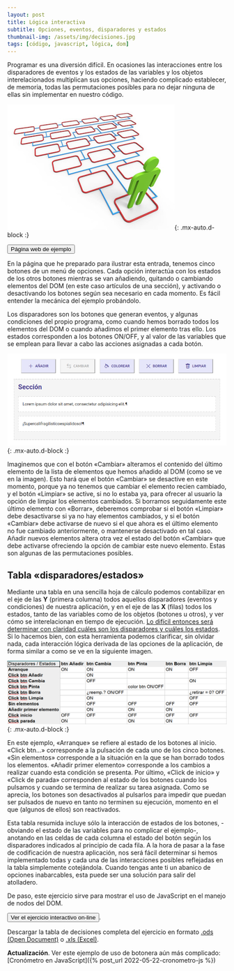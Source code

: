 ```yaml
---
layout: post
title: Lógica interactiva
subtitle: Opciones, eventos, disparadores y estados
thumbnail-img: /assets/img/decisiones.jpg
tags: [código, javascript, lógica, dom]
---
```

Programar es una diversión difícil. En ocasiones las interacciones entre los disparadores de eventos y los estados de las variables y los objetos interelacionados multiplican sus opciones, haciendo complicado establecer, de memoria, todas las permutaciones posibles para no dejar ninguna de ellas sin implementar en nuestro código.

![Decisiones](/assets/img/decisiones.jpg){: .mx-auto.d-block :}

[<button class="btn btn-info text-uppercase">Página web de ejemplo</button>](https://javguerra.github.io/02-bootcamp-fs-javascript/12-nodos.html)

En la página que he preparado para ilustrar esta entrada, tenemos cinco botones de un menú de opciones. Cada opción interactúa con los estados de los otros botones mientras se van añadiendo, quitando o cambiando elementos del DOM (en este caso artículos de una sección), y activando o desactivando los botones según sea necesario en cada momento. Es fácil entender la mecánica del ejemplo probándolo.

Los disparadores son los botones que generan eventos, y algunas condiciones del propio programa, como cuando hemos borrado todos los elementos del DOM o cuando añadimos el primer elemento tras ello. Los estados corresponden a los botones ON/OFF, y al valor de las variables que se emplean para llevar a cabo las acciones asignadas a cada botón.

![Decisiones](/assets/img/opciones.png){: .mx-auto.d-block :}

Imaginemos que con el botón «Cambiar» alteramos el contenido del último elemento de la lista de elementos que hemos añadido al DOM (como se ve en la imagen). Esto hará que el botón «Cambiar» se desactive en este momento, porque ya no tenemos que cambiar el elemento recien cambiado, y el botón «Limpiar» se active, si no lo estaba ya, para ofrecer al usuario la opción de limpiar los elementos cambiados. Si borramos seguidamente este último elemento con «Borrar», deberemos comprobar si el botón «Limpiar» debe desactivarse si ya no hay elementos cambiados, y si el botón «Cambiar» debe activarse de nuevo si el que ahora es el último elemento no fue cambiado anteriormente, o mantenerse desactivado en tal caso. Añadir nuevos elementos altera otra vez el estado del botón «Cambiar» que debe activarse ofreciendo la opción de cambiar este nuevo elemento. Estas son algunas de las permutaciones posibles.

Tabla «disparadores/estados»
----------------------------
Mediante una tabla en una sencilla hoja de cálculo podemos contabilizar en el eje de las **Y** (primera columna) todos aquellos disparadores (eventos y condiciones) de nuestra aplicación, y en el eje de las **X** (filas) todos los estados, tanto de las variables como de los objetos (botones u otros), y ver cómo se interelacionan en tiempo de ejecución. <u>Lo difícil entonces será determinar con claridad cuáles son los disparadores y cuáles los estados</u>. Si lo hacemos bien, con esta herramienta podemos clarificar, sin olvidar nada, cada interacción lógica derivada de las opciones de la aplicación, de forma similar a como se ve en la siguiente imagen.

![Decisiones](/assets/img/tabla-disparadores-estados.png){: .mx-auto.d-block :}

En este ejemplo, «Arranque» se refiere al estado de los botones al inicio. «Click btn...» corresponde a la pulsación de cada uno de los cinco botones. «Sin elementos» corresponde a la situación en la que se han borrado todos los elementos. «Añadir primer elemento» corresponde a los cambios a realizar cuando esta condición se presenta. Por último, «Click de inicio» y «Click de parada» corresponden al estado de los botones cuando los pulsamos y cuando se termina de realizar su tarea asignada. Como se aprecia, los botones son desactivados al pulsarlos para impedir que puedan ser pulsados de nuevo en tanto no terminen su ejecución, momento en el que (algunos de ellos) son reactivados.

Esta tabla resumida incluye sólo la interacción de estados de los botones, -obviando el estado de las variables para no complicar el ejemplo-, anotando en las celdas de cada columna el estado del botón según los disparadores indicados al principio de cada fila. A la hora de pasar a la fase de codificación de nuestra aplicación, nos será fácil determinar si hemos implementado todas y cada una de las interacciones posibles reflejadas en la tabla simplemente cotejándola. Cuando tengas ante ti un abanico de opciones inabarcables, esta puede ser una solución para salir del atolladero.

De paso, este ejercicio sirve para mostrar el uso de JavaScript en el manejo de nodos del DOM.

[<button class="btn btn-info text-uppercase">Ver el ejercicio interactivo on-line</button>](https://javguerra.github.io/02-bootcamp-fs-javascript/12-nodos.html).

Descargar la tabla de decisiones completa del ejercicio en formato [.ods (Open Document)](https://javguerra.github.io/02-bootcamp-fs-javascript/12-nodos-tabla.ods) o [.xls (Excel)](https://javguerra.github.io/02-bootcamp-fs-javascript/12-nodos-tabla.xls).

**Actualización**. Ver este ejemplo de uso de botonera aún más complicado: [Cronómetro en JavaScript]({% post_url 2022-05-22-cronometro-js %})